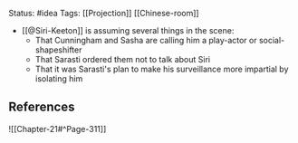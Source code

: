 Status: #idea
Tags: [[Projection]] [[Chinese-room]]

* [[@Siri-Keeton]] is assuming several things in the scene:
	* That Cunningham and Sasha are calling him a play-actor or social-shapeshifter
	* That Sarasti ordered them not to talk about Siri
	* That it was Sarasti's plan to make his surveillance more impartial by isolating him

## References

![[Chapter-21#^Page-311]]